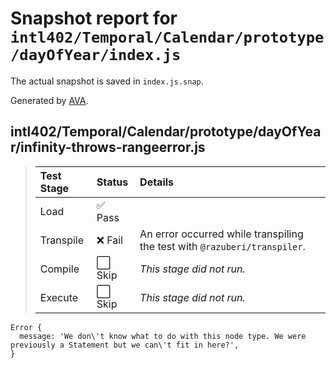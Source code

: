 # Snapshot report for `intl402/Temporal/Calendar/prototype/dayOfYear/index.js`

The actual snapshot is saved in `index.js.snap`.

Generated by [AVA](https://avajs.dev).

## intl402/Temporal/Calendar/prototype/dayOfYear/infinity-throws-rangeerror.js

> | Test Stage | Status | Details |
> | :-- | :-- | :-- |
> | Load | ✅ Pass |  |
> | Transpile | ❌ Fail | An error occurred while transpiling the test with `@razuberi/transpiler`. |
> | Compile | ⬜ Skip | *This stage did not run.* |
> | Execute | ⬜ Skip | *This stage did not run.* |

    Error {
      message: 'We don\'t know what to do with this node type. We were previously a Statement but we can\'t fit in here?',
    }
